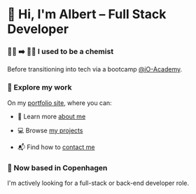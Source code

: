 # 👋 Hi, I'm Albert – Full Stack Developer

### 👨‍🔬 ➡️ 👨‍💻 I used to be a chemist

Before transitioning into tech via a bootcamp [@iO-Academy](https://github.com/iO-Academy).

### 🔗 Explore my work

On my [portfolio site](https://2023-bertr.dev.io-academy.uk), where you can:

- 📖 Learn more [about me](https://2023-bertr.dev.io-academy.uk/#about)

- 💻 Browse [my projects](https://2023-bertr.dev.io-academy.uk/#projects)

- 📬 Find how to [contact me](https://2023-bertr.dev.io-academy.uk/#contact)

### 🚀 Now based in Copenhagen

I'm actively looking for a full-stack or back-end developer role.
